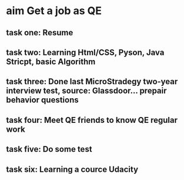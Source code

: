 # aim Get a job as QE

## task one: Resume
## task two: Learning Html/CSS, Pyson, Java Stricpt, basic Algorithm
## task three: Done last  MicroStradegy two-year interview test, source: Glassdoor... prepair behavior questions
## task four: Meet QE friends to know QE regular work
## task five: Do some test
## task six: Learning a cource Udacity
